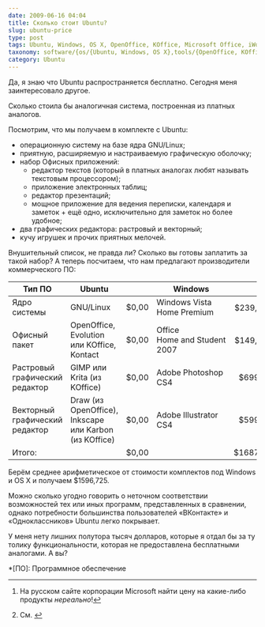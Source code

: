 ```yaml
---
date: 2009-06-16 04:04
title: Сколько стоит Ubuntu?
slug: ubuntu-price
type: post
tags: Ubuntu, Windows, OS X, OpenOffice, KOffice, Microsoft Office, iWork, GIMP, Inkscape, PhotoShop
taxonomy: software/{os/{Ubuntu, Windows, OS X},tools/{OpenOffice, KOffice, Microsoft Office, iWork, GIMP, Inkscape, PhotoShop}}
category: Ubuntu
---
```


Да, я знаю что Ubuntu распространяется бесплатно. Сегодня меня заинтересовало другое.

Сколько стоила бы аналогичная система, построенная из платных аналогов.

Посмотрим, что мы получаем в комплекте с Ubuntu:

* операционную систему на базе ядра GNU/Linux;
* приятную, расширяемую и настраиваемую графическую оболочку;
* набор Офисных приложений:
  * редактор текстов (который в платных аналогах любят называть текстовым процессором);
  * приложение электронных таблиц;
  * редактор презентаций;
  * мощное приложение для ведения переписки, календаря и заметок + ещё одно, исключительно для заметок но более удобное;
* два графических редактора: растровый и векторный;
* кучу игрушек и прочих приятных мелочей.

Внушительный список, не правда ли? Сколько вы готовы заплатить за такой набор? А теперь посчитаем, что нам предлагают производители коммерческого ПО:

| Тип ПО                         | Ubuntu                                                 |       | Windows                      |             | OS X                  |          |
| ------------------------------ | ------------------------------------------------------ | ----: | ---------------------------- | ----------: | --------------------- | -------: |
| Ядро системы                   | GNU/Linux                                              | $0,00 | Windows Vista Home Premium   | $239,95[^1] | OS X 1.5.6            |  $129,00 |
| Офисный пакет                  | OpenOffice, Evolution или KOffice, Kontact             | $0,00 | Office Home and Student 2007 | $149,95[^2] | iWork 09              |   $79,00 |
| Растровый графический редактор | GIMP или Krita (из KOffice)                            | $0,00 | Adobe Photoshop CS4          |     $699,00 | Adobe Photoshop CS4   |  $699,00 |
| Векторный графический редактор | Draw (из OpenOffice), Inkscape или Karbon (из KOffice) | $0,00 | Adobe Illustrator CS4        |     $599,00 | Adobe Illustrator CS4 |  $599,00 |
| Итого:                         |                                                        | $0,00 |                              |    $1687,45 |                       | $1506,00 |

Берём среднее арифметическое от стоимости комплектов под Windows и OS X и получаем $1596,725.

Можно сколько угодно говорить о неточном соответствии возможностей тех или иных программ, представленных в сравнении, однако потребности большинства пользователей «ВКонтакте» и «Одноклассников» Ubuntu легко покрывает.

У меня нету лишних полутора тысяч долларов, которые я отдал бы за ту толику функциональности, которая не предоставлена бесплатными аналогами. А вы?

*[ПО]: Программное обеспечение

[^1]: На русском сайте корпорации Microsoft найти цену на какие-либо продукты *нереально*!
[^2]: См. [^1]
